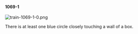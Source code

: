 #### 1069-1
![train-1069-1-0.png](https://github.com/lil-lab/nlvr/raw/master/nlvr/train/images/16/train-1069-1-0.png "train-1069-1-0.png")

There is at least one blue circle closely touching a wall of a box.